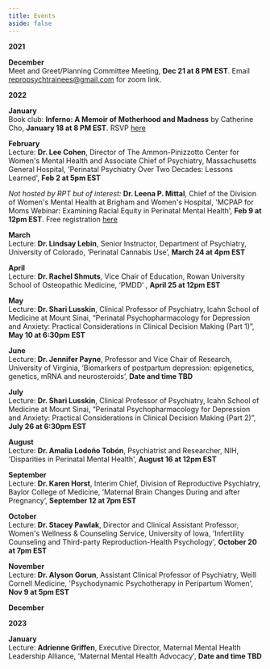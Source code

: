 ```yaml
---
title: Events
aside: false
---
```

**2021**

**December**\
Meet and Greet/Planning Committee Meeting, **Dec 21 at 8 PM EST**. Email repropsychtrainees@gmail.com for zoom link. 

**2022**

**January**\
Book club: __Inferno: A Memoir of Motherhood and Madness__ by Catherine Cho, **January 18 at 8 PM EST**. RSVP [here](https://forms.gle/zKfEjPbZZmQ8vpZM8)

**February**\
Lecture: **Dr. Lee Cohen**, Director of The Ammon-Pinizzotto Center for Women's Mental Health and Associate Chief of Psychiatry, Massachusetts General Hospital, 'Perinatal Psychiatry Over Two Decades: Lessons Learned', **Feb 2 at 5pm EST**

*Not hosted by RPT but of interest:* **Dr. Leena P. Mittal**, Chief of the Division of Women's Mental Health at Brigham and Women's Hospital, 'MCPAP for Moms Webinar: Examining Racial Equity in Perinatal Mental Health', **Feb 9 at 12pm EST**. Free registration [here](https://beaconhealthoptions.zoom.us/webinar/register/WN_NIr0KNz4T-yVHTNnVaEb7g)

**March**\
Lecture: **Dr. Lindsay Lebin**, Senior Instructor, Department of Psychiatry, University of Colorado, ‘Perinatal Cannabis Use’, **March 24 at 4pm EST**

**April**\
Lecture: **Dr. Rachel Shmuts**, Vice Chair of Education, Rowan University School of Osteopathic Medicine, ‘PMDD’ , **April 25 at 12pm EST**

**May**\
Lecture: **Dr. Shari Lusskin**, Clinical Professor of Psychiatry, Icahn School of Medicine at Mount Sinai, “Perinatal Psychopharmacology for Depression and Anxiety: Practical Considerations in Clinical Decision Making (Part 1)”, **May 10 at 6:30pm EST**

**June**\
Lecture: **Dr. Jennifer Payne**, Professor and Vice Chair of Research, University of Virginia, ‘Biomarkers of postpartum depression: epigenetics, genetics, mRNA and neurosteroids’, **Date and time TBD**

**July**\
Lecture: **Dr. Shari Lusskin**, Clinical Professor of Psychiatry, Icahn School of Medicine at Mount Sinai, “Perinatal Psychopharmacology for Depression and Anxiety: Practical Considerations in Clinical Decision Making (Part 2)”, **July 26 at 6:30pm EST**

**August**\
Lecture: **Dr. Amalia Lodoño Tobón**, Psychiatrist and Researcher, NIH, 'Disparities in Perinatal Mental Health', **August 16 at 12pm EST**

**September**\
Lecture: **Dr. Karen Horst**, Interim Chief, Division of Reproductive Psychiatry, Baylor College of Medicine, ’Maternal Brain Changes During and after Pregnancy’, **September 12 at 7pm EST**

**October**\
Lecture: **Dr. Stacey Pawlak**, Director and Clinical Assistant Professor, Women's Wellness & Counseling Service, University of Iowa, 'Infertility Counseling and Third-party Reproduction-Health Psychology', **October 20 at 7pm EST**

**November**\
Lecture: **Dr. Alyson Gorun**, Assistant Clinical Professor of Psychiatry, Weill Cornell Medicine, 'Psychodynamic Psychotherapy in Peripartum Women', **Nov 9 at 5pm EST**

**December**

**2023**

**January**\
Lecture: **Adrienne Griffen**, Executive Director, Maternal Mental Health Leadership Alliance, 'Maternal Mental Health Advocacy', **Date and time TBD**


